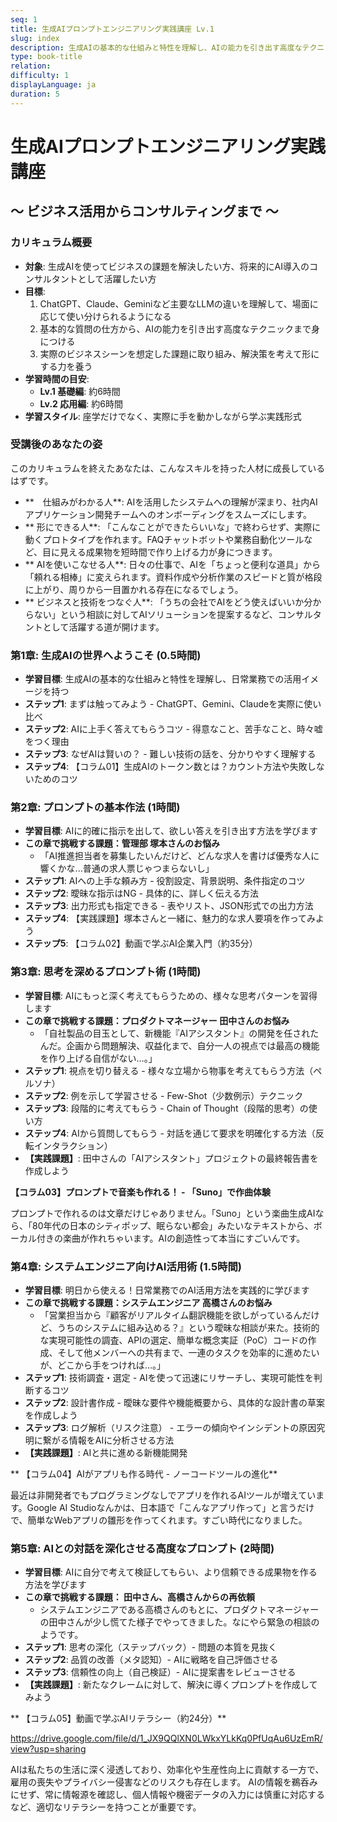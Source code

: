```yaml
---
seq: 1
title: 生成AIプロンプトエンジニアリング実践講座 Lv.1
slug: index
description: 生成AIの基本的な仕組みと特性を理解し、AIの能力を引き出す高度なテクニックまでを身につけることができます。実際の利用シーンを想定した課題も多数用意しています。
type: book-title
relation: 
difficulty: 1
displayLanguage: ja
duration: 5
---
```


# 生成AIプロンプトエンジニアリング実践講座
## ～ ビジネス活用からコンサルティングまで ～

### カリキュラム概要
- **対象**: 生成AIを使ってビジネスの課題を解決したい方、将来的にAI導入のコンサルタントとして活躍したい方
- **目標**:
    1. ChatGPT、Claude、Geminiなど主要なLLMの違いを理解して、場面に応じて使い分けられるようになる
    2. 基本的な質問の仕方から、AIの能力を引き出す高度なテクニックまで身につける
    3. 実際のビジネスシーンを想定した課題に取り組み、解決策を考えて形にする力を養う
- **学習時間の目安**:
    - **Lv.1 基礎編**: 約6時間
    - **Lv.2 応用編**: 約6時間
- **学習スタイル**: 座学だけでなく、実際に手を動かしながら学ぶ実践形式

### 受講後のあなたの姿
このカリキュラムを終えたあなたは、こんなスキルを持った人材に成長しているはずです。
- **　仕組みがわかる人**: AIを活用したシステムへの理解が深まり、社内AIアプリケーション開発チームへのオンボーディングをスムーズにします。
- ** 形にできる人**: 「こんなことができたらいいな」で終わらせず、実際に動くプロトタイプを作れます。FAQチャットボットや業務自動化ツールなど、目に見える成果物を短時間で作り上げる力が身につきます。
- ** AIを使いこなせる人**: 日々の仕事で、AIを「ちょっと便利な道具」から「頼れる相棒」に変えられます。資料作成や分析作業のスピードと質が格段に上がり、周りから一目置かれる存在になるでしょう。
- ** ビジネスと技術をつなぐ人**: 「うちの会社でAIをどう使えばいいか分からない」という相談に対してAIソリューションを提案するなど、コンサルタントとして活躍する道が開けます。


### 第1章: 生成AIの世界へようこそ (0.5時間)
- **学習目標**: 生成AIの基本的な仕組みと特性を理解し、日常業務での活用イメージを持つ
- **ステップ1**: まずは触ってみよう - ChatGPT、Gemini、Claudeを実際に使い比べ
- **ステップ2**: AIに上手く答えてもらうコツ - 得意なこと、苦手なこと、時々嘘をつく理由
- **ステップ3**: なぜAIは賢いの？ - 難しい技術の話を、分かりやすく理解する
- **ステップ4**: 【コラム01】生成AIのトークン数とは？カウント方法や失敗しないためのコツ

### 第2章: プロンプトの基本作法 (1時間)
- **学習目標**: AIに的確に指示を出して、欲しい答えを引き出す方法を学びます
- **この章で挑戦する課題：管理部 塚本さんのお悩み**
    - 「AI推進担当者を募集したいんだけど、どんな求人を書けば優秀な人に響くかな...普通の求人票じゃつまらないし」
- **ステップ1**: AIへの上手な頼み方 - 役割設定、背景説明、条件指定のコツ
- **ステップ2**: 曖昧な指示はNG - 具体的に、詳しく伝える方法
- **ステップ3**: 出力形式も指定できる - 表やリスト、JSON形式での出力方法
- **ステップ4**: 【実践課題】塚本さんと一緒に、魅力的な求人要項を作ってみよう
- **ステップ5**: 【コラム02】動画で学ぶAI企業入門（約35分）

### 第3章: 思考を深めるプロンプト術 (1時間)
- **学習目標**: AIにもっと深く考えてもらうための、様々な思考パターンを習得します
- **この章で挑戦する課題：プロダクトマネージャー 田中さんのお悩み**
    - 「自社製品の目玉として、新機能『AIアシスタント』の開発を任されたんだ。企画から問題解決、収益化まで、自分一人の視点では最高の機能を作り上げる自信がない…。」
- **ステップ1**: 視点を切り替える - 様々な立場から物事を考えてもらう方法（ペルソナ）
- **ステップ2**: 例を示して学習させる - Few-Shot（少数例示）テクニック
- **ステップ3**: 段階的に考えてもらう - Chain of Thought（段階的思考）の使い方
- **ステップ4**: AIから質問してもらう - 対話を通じて要求を明確化する方法（反転インタラクション）
- **【実践課題】**: 田中さんの「AIアシスタント」プロジェクトの最終報告書を作成しよう


**【コラム03】プロンプトで音楽も作れる！ - 「Suno」で作曲体験**

プロンプトで作れるのは文章だけじゃありません。「Suno」という楽曲生成AIなら、「80年代の日本のシティポップ、眠らない都会」みたいなテキストから、ボーカル付きの楽曲が作れちゃいます。AIの創造性って本当にすごいんです。

### 第4章: システムエンジニア向けAI活用術 (1.5時間)
- **学習目標**: 明日から使える！日常業務でのAI活用方法を実践的に学びます
- **この章で挑戦する課題：システムエンジニア 高橋さんのお悩み**
    - 「営業担当から『顧客がリアルタイム翻訳機能を欲しがっているんだけど、うちのシステムに組み込める？』という曖昧な相談が来た。技術的な実現可能性の調査、APIの選定、簡単な概念実証（PoC）コードの作成、そして他メンバーへの共有まで、一連のタスクを効率的に進めたいが、どこから手をつければ…。」
- **ステップ1**: 技術調査・選定 - AIを使って迅速にリサーチし、実現可能性を判断するコツ
- **ステップ2**: 設計書作成 - 曖昧な要件や機能概要から、具体的な設計書の草案を作成しよう
- **ステップ3**: ログ解析（リスク注意） - エラーの傾向やインシデントの原因究明に繋がる情報をAIに分析させる方法
- **【実践課題】**: AIと共に進める新機能開発

** 【コラム04】AIがアプリも作る時代 - ノーコードツールの進化**

最近は非開発者でもプログラミングなしでアプリを作れるAIツールが増えています。Google AI Studioなんかは、日本語で「こんなアプリ作って」と言うだけで、簡単なWebアプリの雛形を作ってくれます。すごい時代になりました。


### 第5章: AIとの対話を深化させる高度なプロンプト (2時間)
- **学習目標**: AIに自分で考えて検証してもらい、より信頼できる成果物を作る方法を学びます
- **この章で挑戦する課題： 田中さん、高橋さんからの再依頼**
    - システムエンジニアである高橋さんのもとに、プロダクトマネージャーの田中さんが少し慌てた様子でやってきました。なにやら緊急の相談のようです。
- **ステップ1**: 思考の深化（ステップバック）- 問題の本質を見抜く
- **ステップ2**: 品質の改善（メタ認知）- AIに戦略を自己評価させる
- **ステップ3**: 信頼性の向上（自己検証）- AIに提案書をレビューさせる
- **【実践課題】**: 新たなクレームに対して、解決に導くプロンプトを作成してみよう


** 【コラム05】動画で学ぶAIリテラシー（約24分）**

https://drive.google.com/file/d/1_JX9QQlXN0LWkxYLkKq0PfUqAu6UzEmR/view?usp=sharing

AIは私たちの生活に深く浸透しており、効率化や生産性向上に貢献する一方で、雇用の喪失やプライバシー侵害などのリスクも存在します。
AIの情報を鵜呑みにせず、常に情報源を確認し、個人情報や機密データの入力には慎重に対応するなど、適切なリテラシーを持つことが重要です。

